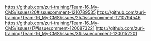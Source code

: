 https://github.com/zuri-training/Team-16_My-CMS/issues/20#issuecomment-1210789535
https://github.com/zuri-training/Team-16_My-CMS/issues/25#issuecomment-1210794546
https://github.com/zuri-training/Team-16_My-CMS/issues/17#issuecomment-1200873221
https://github.com/zuri-training/Team-16_My-CMS/issues/3#issuecomment-1200152201
